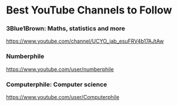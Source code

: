 # Best YouTube Channels to Follow

### 3Blue1Brown: Maths, statistics and more
https://www.youtube.com/channel/UCYO_jab_esuFRV4b17AJtAw

### Numberphile
https://www.youtube.com/user/numberphile

### Computerphile: Computer science
https://www.youtube.com/user/Computerphile
